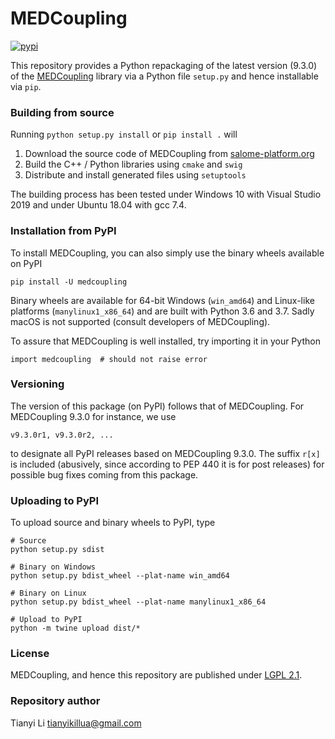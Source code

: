 # MEDCoupling

[![pypi](https://img.shields.io/pypi/v/medcoupling.svg?style=flat-square)](https://pypi.org/project/medcoupling)

This repository provides a Python repackaging of the latest version (9.3.0) of the [MEDCoupling](https://docs.salome-platform.org/latest/dev/MEDCoupling/developer/index.html) library via a Python file `setup.py` and hence installable via `pip`.

### Building from source

Running `python setup.py install` or `pip install .` will

1. Download the source code of MEDCoupling from [salome-platform.org](http://files.salome-platform.org/Salome/other/medCoupling-9.3.0.tar.gz)
2. Build the C++ / Python libraries using `cmake` and `swig`
3. Distribute and install generated files using `setuptools`

The building process has been tested under Windows 10 with Visual Studio 2019 and under Ubuntu 18.04 with gcc 7.4.

### Installation from PyPI

To install MEDCoupling, you can also simply use the binary wheels available on PyPI
```
pip install -U medcoupling
```

Binary wheels are available for 64-bit Windows (`win_amd64`) and Linux-like platforms (`manylinux1_x86_64`) and are built with Python 3.6 and 3.7. Sadly macOS is not supported (consult developers of MEDCoupling).

To assure that MEDCoupling is well installed, try importing it in your Python
```
import medcoupling  # should not raise error
```

### Versioning

The version of this package (on PyPI) follows that of MEDCoupling. For MEDCoupling 9.3.0 for instance, we use
```
v9.3.0r1, v9.3.0r2, ...
```
to designate all PyPI releases based on MEDCoupling 9.3.0. The suffix `r[x]` is included (abusively, since according to PEP 440 it is for post releases) for possible bug fixes coming from this package.

### Uploading to PyPI

To upload source and binary wheels to PyPI, type
```
# Source
python setup.py sdist

# Binary on Windows
python setup.py bdist_wheel --plat-name win_amd64

# Binary on Linux
python setup.py bdist_wheel --plat-name manylinux1_x86_64

# Upload to PyPI
python -m twine upload dist/*
```

### License

MEDCoupling, and hence this repository are published under [LGPL 2.1](https://en.wikipedia.org/wiki/GNU_Lesser_General_Public_License).

### Repository author

Tianyi Li <tianyikillua@gmail.com>
